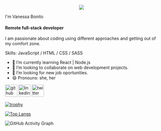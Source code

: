 <p align="center">
  <img src="https://capsule-render.vercel.app/api?text=Hey%20Everyone!🕹️&animation=fadeIn&type=waving&color=auto&height=100"/>
</p>

I'm Vanessa Bonito
#### Remote full-stack developer

I am passionate about coding using different approaches and getting out of my comfort zone.

Skills: JavaScript / HTML / CSS / SASS

- 🌱 I’m currently learning React | Node.js 
- 👯 I’m looking to collaborate on web development projects. 
- 🤔 I’m looking for new job oportunities. 
- 😄 Pronouns: she, her 


[<img src='https://cdn.jsdelivr.net/npm/simple-icons@3.0.1/icons/github.svg' alt='github' height='40'>](https://github.com/VaneCode)  [<img src='https://cdn.jsdelivr.net/npm/simple-icons@3.0.1/icons/linkedin.svg' alt='linkedin' height='40'>](https://www.linkedin.com/in/https://www.linkedin.com/in/vanessa-bonito-narv%C3%A1ez-6681941b5//)  [<img src='https://cdn.jsdelivr.net/npm/simple-icons@3.0.1/icons/twitter.svg' alt='twitter' height='40'>](https://twitter.com/@BonitoNarvaez)  

[![trophy](https://github-profile-trophy.vercel.app/?username=VaneCode)](https://github.com/ryo-ma/github-profile-trophy)

[![Top Langs](https://github-readme-stats.vercel.app/api/top-langs/?username=VaneCode)](https://github.com/anuraghazra/github-readme-stats)

![GitHub Activity Graph](https://activity-graph.herokuapp.com/graph?username=VaneCode)  


